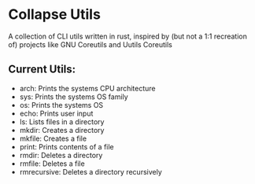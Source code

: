 # Collapse Utils

A collection of CLI utils written in rust, inspired by (but not a 1:1 recreation of) projects like GNU Coreutils and Uutils Coreutils

## Current Utils:
- arch: Prints the systems CPU architecture
- sys: Prints the systems OS family
- os: Prints the systems OS
- echo: Prints user input
- ls: Lists files in a directory
- mkdir: Creates a directory
- mkfile: Creates a file
- print: Prints contents of a file
- rmdir: Deletes a directory
- rmfile: Deletes a file
- rmrecursive: Deletes a directory recursively
